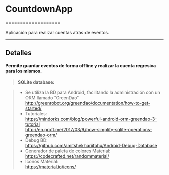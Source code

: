 # CountdownApp
===================


Aplicación para realizar cuentas atrás de eventos.

----------


Detalles
-------------

#### <i class="icon-refresh"></i> Permite guardar eventos de forma **offline** y realizar la cuenta regresiva para los mismos.

> **SQLite database:**

> - Se utiliza la BD para Android, facilitando la administración con un ORM llamado "GreenDao"<br> 
http://greenrobot.org/greendao/documentation/how-to-get-started/
> - Tutoriales: <br>
https://mindorks.com/blog/powerful-android-orm-greendao-3-tutorial <br>
http://en.proft.me/2017/03/9/how-simplify-sqlite-operations-greendao-orm/
> - Debug BD:<br>
https://github.com/amitshekhariitbhu/Android-Debug-Database
> - Generador de paleta de colores Material:<br>
https://codecrafted.net/randommaterial/
> - Iconos Material:<br>
https://material.io/icons/
